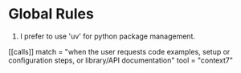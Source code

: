 # Global Rules

1. I prefer to use 'uv' for python package management.

[[calls]]
match = "when the user requests code examples, setup or configuration steps, or library/API documentation"
tool  = "context7"

